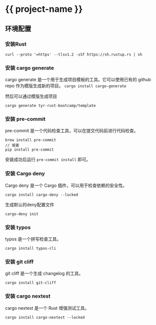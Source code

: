 # {{ project-name }}

## 环境配置

### 安装Rust

```curl --proto '=https' --tlsv1.2 -sSf https://sh.rustup.rs | sh```

### 安装 cargo generate

cargo generate 是一个用于生成项目模板的工具。它可以使用已有的 github repo 作为模版生成新的项目。
```cargo install cargo-generate```

然后可以通过模版生成项目

```cargo generate tyr-rust-bootcamp/template```

### 安装 pre-commit

pre-commit 是一个代码检查工具，可以在提交代码前进行代码检查。

```
brew install pre-commit
// 或者
pip install pre-commit
```

安装成功后运行 `pre-commit install` 即可。

### 安装 Cargo deny

Cargo deny 是一个 Cargo 插件，可以用于检查依赖的安全性。

```cargo install cargo-deny --locked```

生成默认的deny配置文件

```cargo-deny init```

### 安装 typos

typos 是一个拼写检查工具。

```cargo install typos-cli```

### 安装 git cliff

git cliff 是一个生成 changelog 的工具。

```cargo install git-cliff```

### 安装 cargo nextest

cargo nextest 是一个 Rust 增强测试工具。

```cargo install cargo-nextest --locked```
